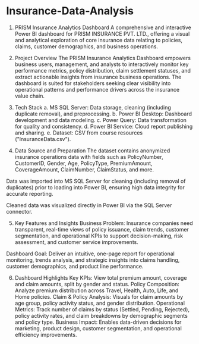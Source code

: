 # Insurance-Data-Analysis


1. PRISM Insurance Analytics Dashboard
  A comprehensive and interactive Power BI dashboard for PRISM INSURANCE PVT. LTD., offering a visual and analytical exploration of core insurance data relating to   policies, claims, customer demographics, and business operations.

2. Project Overview
  The PRISM Insurance Analytics Dashboard empowers business users, management, and analysts to interactively monitor key performance metrics, policy distribution,    claim settlement statuses, and extract actionable insights from insurance business operations. The dashboard is suited for stakeholders seeking clear visibility    into operational patterns and performance drivers across the insurance value chain.

3. Tech Stack
  a. MS SQL Server: Data storage, cleaning (including duplicate removal), and preprocessing.
  b. Power BI Desktop: Dashboard development and data modeling.
  c. Power Query: Data transformation for quality and consistency.
  d. Power BI Service: Cloud report publishing and sharing.
  e. Dataset: CSV from course resources ("InsuranceData.csv").

4. Data Source and Preparation
  The dataset contains anonymized insurance operations data with fields such as PolicyNumber, CustomerID, Gender, Age, PolicyType, PremiumAmount, CoverageAmount,     ClaimNumber, ClaimStatus, and more.

  Data was imported into MS SQL Server for cleaning (including removal of duplicates) prior to loading into Power BI, ensuring high data integrity for accurate       reporting.

  Cleaned data was visualized directly in Power BI via the SQL Server connector.

5. Key Features and Insights
  Business Problem: Insurance companies need transparent, real-time views of policy issuance, claim trends, customer segmentation, and operational KPIs to support    decision-making, risk assessment, and customer service improvements.

  Dashboard Goal: Deliver an intuitive, one-page report for operational monitoring, trends analysis, and strategic insights into claims handling, customer            demographics, and product line performance.

6. Dashboard Highlights
  Key KPIs: View total premium amount, coverage and claim amounts, split by gender and status.
  Policy Composition: Analyze premium distribution across Travel, Health, Auto, Life, and Home policies.
  Claim & Policy Analysis: Visuals for claim amounts by age group, policy activity status, and gender distribution.
  Operational Metrics: Track number of claims by status (Settled, Pending, Rejected), policy activity rates, and claim breakdowns by demographic segments and         policy type.
  Business Impact: Enables data-driven decisions for marketing, product design, customer segmentation, and operational efficiency improvements.
